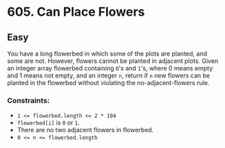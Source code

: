 # 605. Can Place Flowers

## Easy

You have a long flowerbed in which some of the plots are planted, and some are not. However, flowers cannot be planted
in adjacent plots. Given an integer array flowerbed containing `0`'s and `1`'s, where 0 means empty and 1 means not
empty, and an integer `n`, return if `n` new flowers can be planted in the flowerbed without violating the
no-adjacent-flowers rule.

### Constraints:

- `1 <= flowerbed.length <= 2 * 104`
- `flowerbed[i]` is `0` or `1`.
- There are no two adjacent flowers in flowerbed.
- `0 <= n <= flowerbed.length`
